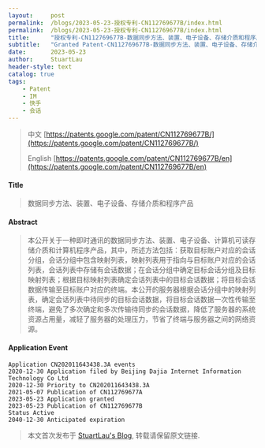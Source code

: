 ```yaml
---
layout:     post
permalink:  /blogs/2023-05-23-授权专利-CN112769677B/index.html
permalink:  /blogs/2023-05-23-授权专利-CN112769677B/index.html
title:      "授权专利-CN112769677B-数据同步方法、装置、电子设备、存储介质和程序产品"
subtitle:   "Granted Patent-CN112769677B-数据同步方法、装置、电子设备、存储介质和程序产品"
date:       2023-05-23
author:     StuartLau
header-style: text
catalog: true
tags:
    - Patent
    - IM
    - 快手
    - 会话
---
```

> 中文 [https://patents.google.com/patent/CN112769677B/](https://patents.google.com/patent/CN112769677B/)
>
> English [https://patents.google.com/patent/CN112769677B/en](https://patents.google.com/patent/CN112769677B/en)

#### Title
> 数据同步方法、装置、电子设备、存储介质和程序产品






















#### Abstract
> 本公开关于一种即时通讯的数据同步方法、装置、电子设备、计算机可读存储介质和计算机程序产品，其中，所述方法包括：获取目标账户对应的会话分组，会话分组中包含映射列表，映射列表用于指向与目标账户对应的会话列表，会话列表中存储有会话数据；在会话分组中确定目标会话分组及目标映射列表；根据目标映射列表确定会话列表中的目标会话数据；将目标会话数据传输至目标账户对应的终端。本公开的服务器根据会话分组中的映射列表，确定会话列表中待同步的目标会话数据，将目标会话数据一次性传输至终端，避免了多次确定和多次传输待同步的会话数据，降低了服务器的系统资源占用量，减轻了服务器的处理压力，节省了终端与服务器之间的网络资源。
























#### Application Event
```
Application CN202011643438.3A events 
2020-12-30 Application filed by Beijing Dajia Internet Information Technology Co Ltd
2020-12-30 Priority to CN202011643438.3A
2021-05-07 Publication of CN112769677A
2023-05-23 Application granted
2023-05-23 Publication of CN112769677B
Status Active
2040-12-30 Anticipated expiration
```
> 本文首次发布于 [StuartLau's Blog](https://stuartlau.github.io), 
转载请保留原文链接.
